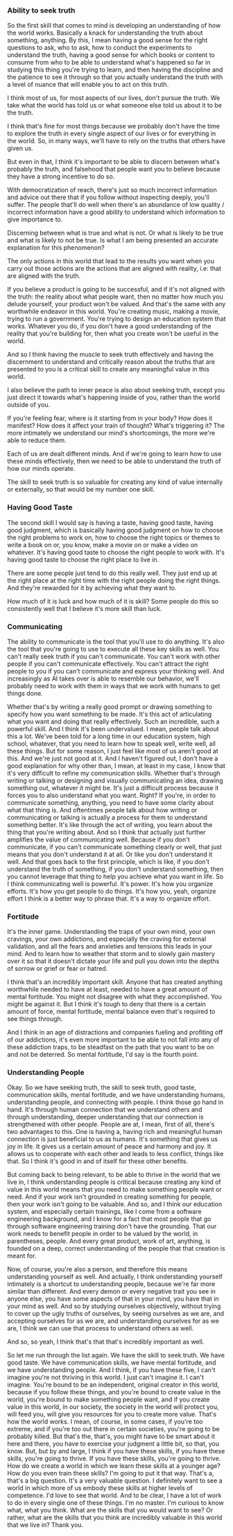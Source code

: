 ### Ability to seek truth

So the first skill that comes to mind is developing an understanding of how the world works. Basically a knack for understanding the truth about something, anything. By this, I mean having a good sense for the right questions to ask, who to ask, how to conduct the experiments to understand the truth, having a good sense for which books or content to consume from who to be able to understand what's happened so far in studying this thing you're trying to learn, and then having the discipline and the patience to see it through so that you actually understand the truth with a level of nuance that will enable you to act on this truth.

I think most of us, for most aspects of our lives, don't pursue the truth. We take what the world has told us or what someone else told us about it to be the truth. 

I think that's fine for most things because we probably don't have the time to explore the truth in every single aspect of our lives or for everything in the world. So, in many ways, we'll have to rely on the truths that others have given us. 

But even in that, I think it's important to be able to discern between what's probably the truth, and falsehood that people want you to believe because they have a strong incentive to do so. 

With democratization of reach, there's just so much incorrect information and advice out there that if you follow without inspecting deeply, you'll suffer. The people that'll do well when there's an abundance of low quality / incorrect information have a good ability to understand which information to give importance to.

Discerning between what is true and what is not. Or what is likely to be true and what is likely to not be true. Is what I am being presented an accurate explanation for this phenomenon?

The only actions in this world that lead to the results you want when you carry out those actions are the actions that are aligned with reality, i.e: that are aligned with the truth. 

If you believe a product is going to be successful, and if it's not aligned with the truth: the reality about what people want, then no matter how much you delude yourself, your product won't be valued. And that's the same with any worthwhile endeavor in this world. You're creating music, making a movie, trying to run a government. You're trying to design an education system that works. Whatever you do, if you don't have a good understanding of the reality that you're building for, then what you create won't be useful in the world.

And so I think having the muscle to seek truth effectively and having the discernment to understand and critically reason about the truths that are presented to you is a critical skill to create any meaningful value in this world. 

I also believe the path to inner peace is also about seeking truth, except you just direct it towards what's happening inside of you, rather than the world outside of you. 

If you're feeling fear, where is it starting from in your body? How does it manifest? How does it affect your train of thought? What's triggering it? The more intimately we understand our mind's shortcomings, the more we're able to reduce them. 

Each of us are dealt different minds. And if we're going to learn how to use these minds effectively, then we need to be able to understand the truth of how our minds operate. 

The skill to seek truth is so valuable for creating any kind of value internally or externally, so that would be my number one skill.

### Having Good Taste

The second skill I would say is having a taste, having good taste, having good judgment, which is basically having good judgment on how to choose the right problems to work on, how to choose the right topics or themes to write a book on or, you know, make a movie on or make a video on whatever. It's having good taste to choose the right people to work with. It's having good taste to choose the right place to live in. 

There are some people just tend to do this really well. They just end up at the right place at the right time with the right people doing the right things. And they're rewarded for it by achieving what they want to.

How much of it is luck and how much of it is skill? Some people do this so consistently well that I believe it's more skill than luck.

### Communicating

The ability to communicate is the tool that you'll use to do anything. It's also the tool that you're going to use to execute all these key skills as well. You can't really seek truth if you can't communicate. You can't work with other people if you can't communicate effectively. You can't attract the right people to you if you can't communicate and express your thinking well. And increasingly as AI takes over is able to resemble our behavior, we'll probably need to work with them in ways that we work with humans to get things done. 

Whether that's by writing a really good prompt or drawing something to specify how you want something to be made. It's this act of articulating what you want and doing that really effectively. Such an incredible, such a powerful skill. And I think it's been undervalued. I mean, people talk about this a lot. We've been told for a long time in our education system, high school, whatever, that you need to learn how to speak well, write well, all these things. But for some reason, I just feel like most of us aren't good at this. And we're just not good at it. And I haven't figured out, I don't have a good explanation for why other than, I mean, at least in my case, I know that it's very difficult to refine my communication skills. Whether that's through writing or talking or designing and visually communicating an idea, drawing something out, whatever it might be. It's just a difficult process because it forces you to also understand what you want. Right? If you're, in order to communicate something, anything, you need to have some clarity about what that thing is. And oftentimes people talk about how writing or communicating or talking is actually a process for them to understand something better. It's like through the act of writing, you learn about the thing that you're writing about. And so I think that actually just further amplifies the value of communicating well. Because if you don't communicate, if you can't communicate something clearly or well, that just means that you don't understand it at all. Or like you don't understand it well. And that goes back to the first principle, which is like, if you don't understand the truth of something, if you don't understand something, then you cannot leverage that thing to help you achieve what you want in life. So I think communicating well is powerful. It's power. It's how you organize efforts. It's how you get people to do things. It's how you, yeah, organize effort I think is a better way to phrase that. It's a way to organize effort.

### Fortitude

It's the inner game. Understanding the traps of your own mind, your own cravings, your own addictions, and especially the craving for external validation, and all the fears and anxieties and tensions this leads in your mind. And to learn how to weather that storm and to slowly gain mastery over it so that it doesn't dictate your life and pull you down into the depths of sorrow or grief or fear or hatred. 

I think that's an incredibly important skill. Anyone that has created anything worthwhile needed to have at least, needed to have a great amount of mental fortitude. You might not disagree with what they accomplished. You might be against it. But I think it's tough to deny that there is a certain amount of force, mental fortitude, mental balance even that's required to see things through. 

And I think in an age of distractions and companies fueling and profiting off of our addictions, it's even more important to be able to not fall into any of these addiction traps, to be steadfast on the path that you want to be on and not be deterred. So mental fortitude, I'd say is the fourth point.

### Understanding People

Okay. So we have seeking truth, the skill to seek truth, good taste, communication skills, mental fortitude, and we have understanding humans, understanding people, and connecting with people. I think those go hand in hand. It's through human connection that we understand others and through understanding, deeper understanding that our connection is strengthened with other people. People are at, I mean, first of all, there's two advantages to this. One is having a, having rich and meaningful human connection is just beneficial to us as humans. It's something that gives us joy in life. It gives us a certain amount of peace and harmony and joy. It allows us to cooperate with each other and leads to less conflict, things like that. So I think it's good in and of itself for these other benefits.

But coming back to being relevant, to be able to thrive in the world that we live in, I think understanding people is critical because creating any kind of value in this world means that you need to make something people want or need. And if your work isn't grounded in creating something for people, then your work isn't going to be valuable. And so, and I think our education system, and especially certain trainings, like I come from a software engineering background, and I know for a fact that most people that go through software engineering training don't have the grounding. That our work needs to benefit people in order to be valued by the world, in parentheses, people. And every great product, work of art, anything, is founded on a deep, correct understanding of the people that that creation is meant for.

Now, of course, you're also a person, and therefore this means understanding yourself as well. And actually, I think understanding yourself intimately is a shortcut to understanding people, because we're far more similar than different. And every demon or every negative trait you see in anyone else, you have some aspects of that in your mind, you have that in your mind as well. And so by studying ourselves objectively, without trying to cover up the ugly truths of ourselves, by seeing ourselves as we are, and accepting ourselves for as we are, and understanding ourselves for as we are, I think we can use that process to understand others as well. 

And so, so yeah, I think that's that that's incredibly important as well. 

So let me run through the list again. We have the skill to seek truth. We have good taste. We have communication skills, we have mental fortitude, and we have understanding people. And I think, if you have these five, I can't imagine you're not thriving in this world. I just can't imagine it. I can't imagine. You're bound to be an independent, original creator in this world, because if you follow these things, and you're bound to create value in the world, you're bound to make something people want, and if you create value in this world, in our society, the society in the world will protect you, will feed you, will give you resources for you to create more value. That's how the world works. I mean, of course, in some cases, if you're too extreme, and if you're too out there in certain societies, you're going to be probably killed. But that's the, that's, you might have to be smart about it here and there, you have to exercise your judgment a little bit, so that, you know. But, but by and large, I think if you have these skills, if you have these skills, you're going to thrive. If you have these skills, you're going to thrive. How do we create a world in which we learn these skills at a younger age? How do you even train these skills? I'm going to put it that way. That's a, that's a big question. It's a very valuable question. I definitely want to see a world in which more of us embody these skills at higher levels of competence. I'd love to see that world. And to be clear, I have a lot of work to do in every single one of these things. I'm no master. I'm curious to know what, what you think. What are the skills that you would want to see? Or rather, what are the skills that you think are incredibly valuable in this world that we live in? Thank you.